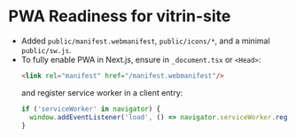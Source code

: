 # PWA Readiness for vitrin-site
- Added `public/manifest.webmanifest`, `public/icons/*`, and a minimal `public/sw.js`.
- To fully enable PWA in Next.js, ensure in `_document.tsx` or `<Head>`:
  ```html
  <link rel="manifest" href="/manifest.webmanifest"/>
  ```
  and register service worker in a client entry:
  ```js
  if ('serviceWorker' in navigator) {
    window.addEventListener('load', () => navigator.serviceWorker.register('/sw.js'));
  }
  ```
